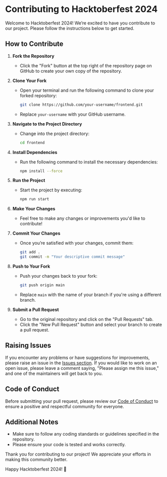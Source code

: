 # Contributing to Hacktoberfest 2024

Welcome to Hacktoberfest 2024! We’re excited to have you contribute to our project. Please follow the instructions below to get started.

## How to Contribute

1. **Fork the Repository**
   - Click the "Fork" button at the top right of the repository page on GitHub to create your own copy of the repository.

2. **Clone Your Fork**
   - Open your terminal and run the following command to clone your forked repository:
     ```bash
     git clone https://github.com/your-username/frontend.git
     ```
   - Replace `your-username` with your GitHub username.

3. **Navigate to the Project Directory**
   - Change into the project directory:
     ```bash
     cd frontend
     ```

4. **Install Dependencies**
   - Run the following command to install the necessary dependencies:
     ```bash
     npm install --force
     ```

5. **Run the Project**
   - Start the project by executing:
     ```bash
     npm run start
     ```

6. **Make Your Changes**
   - Feel free to make any changes or improvements you'd like to contribute!

7. **Commit Your Changes**
   - Once you’re satisfied with your changes, commit them:
     ```bash
     git add .
     git commit -m "Your descriptive commit message"
     ```

8. **Push to Your Fork**
   - Push your changes back to your fork:
     ```bash
     git push origin main
     ```
   - Replace `main` with the name of your branch if you're using a different branch.

9. **Submit a Pull Request**
   - Go to the original repository and click on the "Pull Requests" tab.
   - Click the "New Pull Request" button and select your branch to create a pull request.

## Raising Issues

If you encounter any problems or have suggestions for improvements, please raise an issue in the [Issues section](https://github.com/hacktoberFest2024/frontend/issues). If you would like to work on an open issue, please leave a comment saying, "Please assign me this issue," and one of the maintainers will get back to you.

## Code of Conduct
Before submitting your pull request, please review our [Code of Conduct](https://github.com/hacktoberFest2024/frontend/blob/main/CODE_OF_CONDUCT.md) to ensure a positive and respectful community for everyone.

## Additional Notes
- Make sure to follow any coding standards or guidelines specified in the repository.
- Please ensure your code is tested and works correctly.

Thank you for contributing to our project! We appreciate your efforts in making this community better.

Happy Hacktoberfest 2024! 🎉
